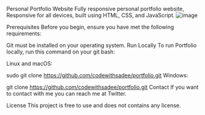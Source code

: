 Personal Portfolio Website
Fully responsive personal portfolio website,
Responsive for all devices, built using HTML, CSS, and JavaScript.
![image](https://github.com/user-attachments/assets/8b5913c3-3c30-43e4-8b80-ec480e16d604)

Prerequisites
Before you begin, ensure you have met the following requirements:

Git must be installed on your operating system.
Run Locally
To run Portfolio locally, run this command on your git bash:

Linux and macOS:

sudo git clone https://github.com/codewithsadee/portfolio.git
Windows:

git clone https://github.com/codewithsadee/portfolio.git
Contact
If you want to contact with me you can reach me at Twitter.

License
This project is free to use and does not contains any license.
